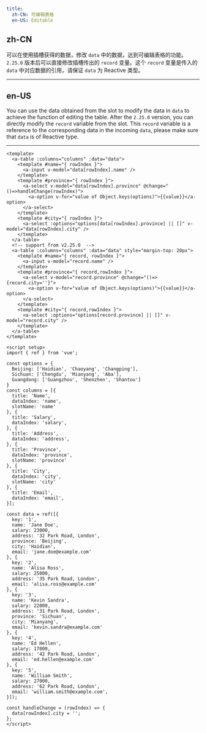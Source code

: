 ```yaml
title:
  zh-CN: 可编辑表格
  en-US: Editable
```

## zh-CN

可以在使用插槽获得的数据，修改 `data` 中的数据，达到可编辑表格的功能。
`2.25.0` 版本后可以直接修改插槽传出的 `record` 变量。这个 `record` 变量是传入的 `data` 中对应数据的引用，请保证 `data` 为 Reactive 类型。

---

## en-US

You can use the data obtained from the slot to modify the data in `data` to achieve the function of editing the table.
After the `2.25.0` version, you can directly modify the `record` variable from the slot. This `record` variable is a reference to the corresponding data in the incoming `data`, please make sure that `data` is of Reactive type.

---

```vue
<template>
  <a-table :columns="columns" :data="data">
    <template #name="{ rowIndex }">
      <a-input v-model="data[rowIndex].name" />
    </template>
    <template #province="{ rowIndex }">
      <a-select v-model="data[rowIndex].province" @change="()=>handleChange(rowIndex)">
        <a-option v-for="value of Object.keys(options)">{{value}}</a-option>
      </a-select>
    </template>
    <template #city="{ rowIndex }">
      <a-select :options="options[data[rowIndex].province] || []" v-model="data[rowIndex].city" />
    </template>
  </a-table>
  <!-- support from v2.25.0  -->
  <a-table :columns="columns" :data="data" style="margin-top: 20px">
    <template #name="{ record, rowIndex }">
      <a-input v-model="record.name" />
    </template>
    <template #province="{ record,rowIndex }">
      <a-select v-model="record.province" @change="()=>{record.city=''}">
        <a-option v-for="value of Object.keys(options)">{{value}}</a-option>
      </a-select>
    </template>
    <template #city="{ record,rowIndex }">
      <a-select :options="options[record.province] || []" v-model="record.city" />
    </template>
  </a-table>
</template>

<script setup>
import { ref } from 'vue';

const options = {
  Beijing: ['Haidian', 'Chaoyang', 'Changping'],
  Sichuan: ['Chengdu', 'Mianyang', 'Aba'],
  Guangdong: ['Guangzhou', 'Shenzhen', 'Shantou']
}
const columns = [{
  title: 'Name',
  dataIndex: 'name',
  slotName: 'name'
}, {
  title: 'Salary',
  dataIndex: 'salary',
}, {
  title: 'Address',
  dataIndex: 'address',
}, {
  title: 'Province',
  dataIndex: 'province',
  slotName: 'province'
}, {
  title: 'City',
  dataIndex: 'city',
  slotName: 'city'
}, {
  title: 'Email',
  dataIndex: 'email',
}];

const data = ref([{
  key: '1',
  name: 'Jane Doe',
  salary: 23000,
  address: '32 Park Road, London',
  province: 'Beijing',
  city: 'Haidian',
  email: 'jane.doe@example.com'
}, {
  key: '2',
  name: 'Alisa Ross',
  salary: 25000,
  address: '35 Park Road, London',
  email: 'alisa.ross@example.com'
}, {
  key: '3',
  name: 'Kevin Sandra',
  salary: 22000,
  address: '31 Park Road, London',
  province: 'Sichuan',
  city: 'Mianyang',
  email: 'kevin.sandra@example.com'
}, {
  key: '4',
  name: 'Ed Hellen',
  salary: 17000,
  address: '42 Park Road, London',
  email: 'ed.hellen@example.com'
}, {
  key: '5',
  name: 'William Smith',
  salary: 27000,
  address: '62 Park Road, London',
  email: 'william.smith@example.com',
}]);

const handleChange = (rowIndex) => {
  data[rowIndex].city = '';
};
</script>
```
